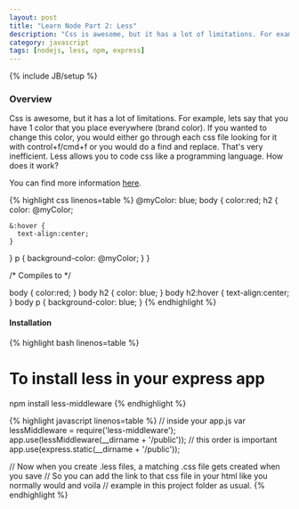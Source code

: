 ```yaml
---
layout: post
title: "Learn Node Part 2: Less"
description: "Css is awesome, but it has a lot of limitations. For example, lets say that you have 1 color that you place everywhere (brand color). If you wanted to change this color, you would either go through each css file looking for it with control+f/cmd+f or you would do a find and replace. That's very inefficient. Less allows you to code css like a programming language. How does it work?"
category: javascript
tags: [nodejs, less, npm, express]
---
```

{% include JB/setup %}

<!-- Overview -->
<h3>Overview</h3>

Css is awesome, but it has a lot of limitations. For example, lets say that you have 1 color that you place everywhere (brand color). If you wanted to change this color, you would either go through each css file looking for it with control+f/cmd+f or you would do a find and replace. That's very inefficient. Less allows you to code css like a programming language. How does it work?

You can find more information [here](https://github.com/GabrielGhe/NodePractice/tree/master/Server9Less).

<!-- Code _______________________________________-->
{% highlight css linenos=table  %}
@myColor: blue;
body {
  color:red;
  h2 {
    color: @myColor;
    
    &:hover {
      text-align:center;
    }
  }
  p {
    background-color: @myColor;
  }
}

/* Compiles to */

body {
  color:red;
}
body h2 {
  color: blue;
}
body h2:hover {
  text-align:center;
}
body p {
  background-color: blue;
}
{% endhighlight %}
<!-- /Code ^^^^^^^^^^^^^^^^^^^^^^^^^^^^^^^^^^^^^^-->

<h4>Installation</h4>

<!-- Code _______________________________________-->
{% highlight bash linenos=table  %}
# To install less in your express app
npm install less-middleware
{% endhighlight %}
<!-- /Code ^^^^^^^^^^^^^^^^^^^^^^^^^^^^^^^^^^^^^^-->

<!-- Code _______________________________________-->
{% highlight javascript linenos=table  %}
// inside your app.js
var lessMiddleware = require('less-middleware');
app.use(lessMiddleware(__dirname + '/public'));
// this order is important
app.use(express.static(__dirname + '/public'));

// Now when you create .less files, a matching .css file gets created when you save
// So you can add the link to that css file in your html like you normally would and voila
// example in this project folder as usual.
{% endhighlight %}
<!-- /Code ^^^^^^^^^^^^^^^^^^^^^^^^^^^^^^^^^^^^^^-->